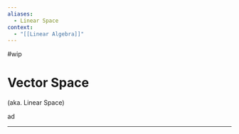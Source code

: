 ```yaml
---
aliases:
  - Linear Space
context:
  - "[[Linear Algebra]]"
---
```


#wip

# Vector Space

(aka. Linear Space)

ad

---
